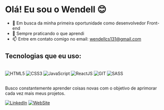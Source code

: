 # Olá! Eu sou o Wendell 😊

- 🔭 Em busca da minha primeira oportunidade como desenvolvedor Front-end
- 🌱 Sempre praticando o que aprendi
- 📫 Entre em contato comigo no email: wendellcs131@gmail.com

## Tecnologias que eu uso:

<div style = "display: inline_block"></br>
    <img  align = "center" src = "https://img.shields.io/badge/HTML5-E34F26?style=for-the-badge&logo=html5&logoColor=white" alt = "HTML5"/> 
    <img  align = "center" src = "https://img.shields.io/badge/CSS3-1572B6?style=for-the-badge&logo=css3&logoColor=white" alt = "CSS3"/> 
    <img  align = "center" src = "https://img.shields.io/badge/JavaScript-F7DF1E?style=for-the-badge&logo=javascript&logoColor=black" alt = "JavaScript"/> 
    <img  align = "center" src = "https://img.shields.io/badge/JavaScript-F7DF1E?style=for-the-badge&logo=reactjs&logoColor=blue" alt = "ReactJS"/> 
    <img  align = "center" src = "https://img.shields.io/badge/GIT-E44C30?style=for-the-badge&logo=git&logoColor=white" alt = "GIT"/> 
    <img  align = "center" src = "https://img.shields.io/badge/Sass-CC6699?style=for-the-badge&logo=sass&logoColor=white" alt = "SASS"/> 
</div><br/>

Busco constantemente aprender coisas novas com o objetivo de aprimorar cada vez mais meus projetos.

[![LinkedIn](https://img.shields.io/badge/LinkedIn-0077B5?style=for-the-badge&logo=linkedin&logoColor=white)](https://www.linkedin.com/in/wendell-de-carvalho-silva-63ba86219/)
[![WebSite](https://img.shields.io/badge/website-000000?style=for-the-badge&logo=About.me&logoColor=white)](https://wendellcs.github.io)
